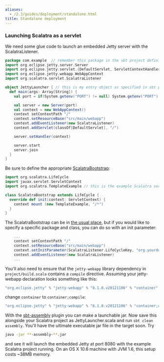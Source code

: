 ```yaml
---
aliases:
  - /2.3/guides/deployment/standalone.html
title: Standalone deployment
---
```


### Launching Scalatra as a servlet

We need some glue code to launch an embedded Jetty server with the ScalatraListener.

```scala
package com.example  // remember this package in the sbt project definition
import org.eclipse.jetty.server.Server
import org.eclipse.jetty.servlet.{DefaultServlet, ServletContextHandler}
import org.eclipse.jetty.webapp.WebAppContext
import org.scalatra.servlet.ScalatraListener

object JettyLauncher { // this is my entry object as specified in sbt project definition
  def main(args: Array[String]) {
    val port = if(System.getenv("PORT") != null) System.getenv("PORT").toInt else 8080

    val server = new Server(port)
    val context = new WebAppContext()
    context setContextPath "/"
    context.setResourceBase("src/main/webapp")
    context.addEventListener(new ScalatraListener)
    context.addServlet(classOf[DefaultServlet], "/")

    server.setHandler(context)

    server.start
    server.join
  }
}
```

Be sure to define the appropriate [ScalatraBootstrap](configuration.html):

```scala
import org.scalatra.LifeCycle
import javax.servlet.ServletContext
import org.scalatra.TemplateExample // this is the example Scalatra servlet

class ScalatraBootstrap extends LifeCycle {
  override def init(context: ServletContext) {
    context mount (new TemplateExample, "/*")
  }
}
```

The ScalatraBootstrap can be in [the usual place](../../getting-started/project-structure.html),
but if you would like to specify a specific package and class, you can do so
with an init parameter:

```scala
    ...
    context setContextPath "/"
    context.setResourceBase("src/main/webapp")
    context.setInitParameter(ScalatraListener.LifeCycleKey, "org.yourdomain.project.ScalatraBootstrap")
    context.addEventListener(new ScalatraListener)
    ...
```

You'll also need to ensure that the `jetty-webapp` library dependency in `project/build.scala`
contains a `compile` directive. Assuming your jetty-webapp declaration looks something
like this:

```scala
"org.eclipse.jetty" % "jetty-webapp" % "8.1.8.v20121106" % "container",
```

change `container` to `container;compile`:

```scala
"org.eclipse.jetty" % "jetty-webapp" % "8.1.8.v20121106" % "container;compile",
```

With the [sbt-assembly](https://github.com/sbt/sbt-assembly) plugin you can make a launchable jar.
Now save this alongside your Scalatra project as JettyLauncher.scala and run
<code>sbt clean assembly</code>. You'll have the ultimate executable jar file
in the target soon. Try

```bash
java -jar **-assembly-**.jar
```

and see it will launch the embedded Jetty at port 8080 with the example
Scalatra project running. On an OS X 10.6 machine with JVM 1.6, this setup
costs ~38MB memory.
